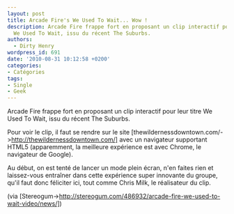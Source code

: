 ```yaml
---
layout: post
title: Arcade Fire's We Used To Wait... Wow !
description: Arcade Fire frappe fort en proposant un clip interactif pour leur titre
  We Used To Wait, issu du récent The Suburbs.
authors:
  - Dirty Henry
wordpress_id: 691
date: '2010-08-31 10:12:58 +0200'
categories:
- Catégories
tags:
- Single
- Geek
---
```

Arcade Fire frappe fort en proposant un clip interactif pour leur titre We Used To Wait, issu du récent The Suburbs.

Pour voir le clip, il faut se rendre sur le site [thewildernessdowntown.com/->http://thewildernessdowntown.com/] avec un navigateur supportant HTML5 (apparemment, la meilleure expérience est avec Chrome, le navigateur de Google).

Au début, on est tenté de lancer un mode plein écran, n'en faites rien et laissez-vous entraîner dans cette expérience super innovante du groupe, qu'il faut donc féliciter ici, tout comme Chris Milk, le réalisateur du clip.

(via [Stereogum->http://stereogum.com/486932/arcade-fire-we-used-to-wait-video/news/])
